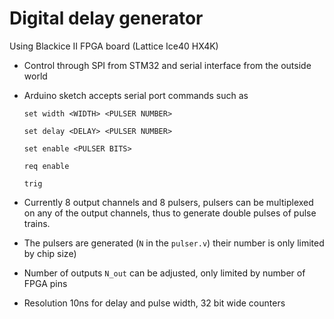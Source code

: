# Digital delay generator

Using Blackice II FPGA board (Lattice Ice40 HX4K)

* Control through SPI from STM32 and serial interface from the outside world

* Arduino sketch accepts serial port commands such as

  ```set width <WIDTH> <PULSER NUMBER>```
  
  ```set delay <DELAY> <PULSER NUMBER>```
  
  ```set enable <PULSER BITS>```
  
  ```req enable```
  
  ```trig```

* Currently 8 output channels and 8 pulsers, pulsers can be multiplexed on any of the output channels, thus to generate double pulses of pulse trains.

* The pulsers are generated (```N``` in the ```pulser.v```) their number is only limited by chip size) 

* Number of outputs ```N_out``` can be adjusted, only limited by number of FPGA pins 

* Resolution 10ns for delay and pulse width, 32 bit wide counters

